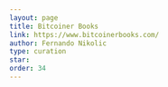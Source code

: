 ```yaml
---
layout: page
title: Bitcoiner Books
link: https://www.bitcoinerbooks.com/
author: Fernando Nikolic
type: curation
star: 
order: 34
---
```

